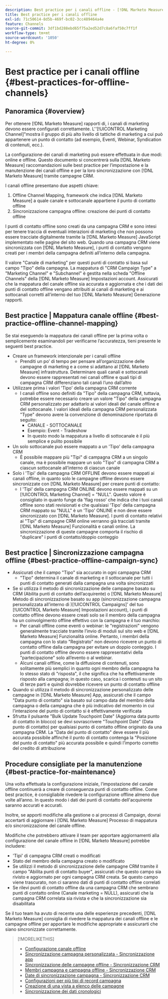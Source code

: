 ```yaml
---
description: Best practice per i canali offline - [!DNL Marketo Measure] - Documentazione del prodotto
title: Best practice per i canali offline
exl-id: 71c50614-8d5b-469f-bc02-3cc489464a4e
feature: Channels
source-git-commit: 3df1bd288ebd65f75a2ed52d7c8a6faf50c7ff1f
workflow-type: tm+mt
source-wordcount: '1050'
ht-degree: 0%

---
```


# Best practice per i canali offline {#best-practices-for-offline-channels}

## Panoramica {#overview}

Per ottenere [!DNL Marketo Measure] rapporti di, i canali di marketing devono essere configurati correttamente. L&#39;&#39;[!UICONTROL Marketing Channel]&quot;mostra il gruppo di più alto livello di tattiche di marketing a cui può appartenere un punto di contatto (ad esempio, Eventi, Webinar, Syndication di contenuti, ecc.).

La configurazione dei canali di marketing può essere effettuata in due modi: online e offline. Questo documento si concentrerà sulla [!DNL Marketo Measure] raccomandazioni sulle best practice per l’impostazione e la manutenzione dei canali offline e per la loro sincronizzazione con [!DNL Marketo Measure] tramite campagne CRM.

I canali offline presentano due aspetti chiave:

1. Offline Channel Mapping, framework che indica [!DNL Marketo Measure] a quale canale e sottocanale appartiene il punto di contatto offline
1. Sincronizzazione campagna offline: creazione dei punti di contatto offline

I punti di contatto offline sono creati da una campagna CRM e sono intesi per tenere traccia di eventuali interazioni di marketing che non possono essere tracciate digitalmente tramite la [!DNL Marketo Measure] JavaScript implementato nelle pagine del sito web. Quando una campagna CRM viene sincronizzata con [!DNL Marketo Measure], i punti di contatto vengono creati per i membri della campagna definiti all’interno della campagna.

Il valore &quot;Canale di marketing&quot; per questi punti di contatto si basa sul campo &quot;Tipo&quot; della campagna. La mappatura di &quot;CRM Campaign Type&quot; a &quot;Marketing Channel&quot; e &quot;Subchannel&quot; è gestita nella scheda &quot;Offline Channels&quot; della [!DNL Marketo Measure] Impostazioni account. Assicurati che la mappatura del canale offline sia accurata e aggiornata e che i dati dei punti di contatto offline vengano attribuiti ai canali di marketing e ai sottocanali corretti all’interno del tuo [!DNL Marketo Measure] Generazione rapporti.

## Best practice | Mappatura canale offline {#best-practice-offline-channel-mapping}

Se stai eseguendo la mappatura dei canali offline per la prima volta o semplicemente esaminandoli per verificarne l’accuratezza, tieni presente le seguenti best practice.

* Creare un framework intenzionale per i canali offline
   * Prenditi un po’ di tempo per pensare all’organizzazione delle campagne di marketing e a come si adattano al [!DNL Marketo Measure] infrastruttura. Determinare quali canali e sottocanali devono essere rappresentati nei canali offline e quali tipi di campagna CRM differenziano tali canali l’uno dall’altro
* Utilizzare prima i valori &#39;Tipo&#39; della campagna CRM corrente
   * I canali offline sono definiti da &quot;Tipo&quot; della campagna CRM, tuttavia, potrebbe essere necessario creare un valore &quot;Tipo&quot; della campagna CRM personalizzato per adattarlo ai valori ideali del canale offline e del sottocanale. I valori ideali della campagna CRM personalizzata &quot;Type&quot; devono avere la convenzione di denominazione riportata di seguito:
      * CANALE - SOTTOCANALE
      * Esempio: Event - Tradeshow
      * In questo modo la mappatura a livello di sottocanale è il più semplice e pulito possibile
* Un solo sottocanale può essere mappato a un &#39;Tipo&#39; della campagna CRM
   * È possibile mappare più &quot;Tipi&quot; di campagna CRM a un singolo canale, ma è possibile mappare un solo &quot;Tipo&quot; di campagna CRM a ciascun sottocanale all’interno di ciascun canale
* Solo i &#39;Tipi&#39; della campagna CRM OFFLINE devono essere mappati ai canali offline, in quanto solo le campagne offline devono essere sincronizzate con [!DNL Marketo Measure] per creare punti di contatto:
   * I &#39;Tipi&#39; della campagna CRM ONLINE devono essere mappati su un [!UICONTROL Marketing Channel] = &quot;NULL&quot;. Questo valore è consigliato in quanto funge da &#39;flag rosso&#39; che indica che i tuoi canali offline sono stati revisionati e che qualsiasi &#39;Tipo&#39; della campagna CRM mappato su &quot;NULL&quot; è un &#39;Tipo&#39; ONLINE e non deve essere sincronizzato con [!DNL Marketo Measure]. I punti di contatto relativi ai &quot;Tipi&quot; di campagne CRM online verranno già tracciati tramite [!DNL Marketo Measure] Funzionalità e canali online. La sincronizzazione di queste campagne comporta il rischio di &quot;duplicare&quot; i punti di contatto/doppio conteggio

## Best practice | Sincronizzazione campagna offline {#best-practice-offline-campaign-sync}

* Assicurati che il campo &quot;Tipo&quot; sia accurato in ogni campagna CRM
   * &quot;Tipo&quot; determina il canale di marketing e il sottocanale per tutti i punti di contatto generati dalla campagna una volta sincronizzati
* Se si utilizza il metodo di sincronizzazione delle campagne basato su CRM (Abilita punti di contatto dell’acquirente) o [!DNL Marketo Measure] Metodo di sincronizzazione basato su app (sincronizzazione campagna personalizzata all’interno di )[!UICONTROL Campaigns]&#39; del tuo [!UICONTROL Marketo Measure] Impostazioni account), i punti di contatto offline devono essere creati solo se il membro della campagna ha un coinvolgimento offline effettivo con la campagna e il tuo marchio:
   * Per canali offline come eventi o webinar: le &quot;registrazioni&quot; vengono generalmente tracciate tramite l’invio di moduli sul sito web e [!DNL Marketo Measure] Funzionalità online. Pertanto, i membri della campagna con lo stato &quot;Registrato&quot; non devono ricevere un punto di contatto offline dalla campagna per evitare un doppio conteggio. I punti di contatto offline devono essere rappresentativi della &quot;partecipazione&quot; solo all’evento o al webinar.
   * Alcuni canali offline, come la diffusione di contenuti, sono solitamente più semplici in quanto ogni membro della campagna ha lo stesso stato di &quot;risposta&quot;, il che significa che ha effettivamente risposto alla campagna; in questo caso, scarica i contenuti su un sito di terze parti e quindi dovrebbe ricevere un punto di contatto offline
* Quando si utilizza il metodo di sincronizzazione personalizzato delle campagne in [!DNL Marketo Measure] App, assicurati che il campo &quot;Data punto di contatto&quot; sia basato sul campo data del membro della campagna o della campagna che è più indicativo del momento in cui l’interazione del punto di contatto si è effettivamente verificata
* Sfrutta il pulsante &quot;Bulk Update Touchpoint Date&quot; (Aggiorna data punto di contatto in blocco) se devi sovrascrivere &quot;Touchpoint Date&quot; (Data punto di contatto) per qualsiasi punto di contatto offline originato da una campagna CRM. La &quot;Data del punto di contatto&quot; deve essere il più accurata possibile affinché il punto di contatto contenga la &quot;Posizione del punto di contatto&quot; più accurata possibile e quindi l’importo corretto del credito di attribuzione

## Procedure consigliate per la manutenzione {#best-practice-for-maintenance}

Una volta effettuata la configurazione iniziale, l’impostazione del canale offline continuerà a creare di conseguenza punti di contatto offline. Come best practice, è consigliabile rivedere la configurazione offline almeno due volte all’anno. In questo modo i dati dei punti di contatto dell&#39;acquirente saranno accurati e accurati.

Inoltre, se apporti modifiche alla gestione o ai processi di Campaign, dovrai accertarti di aggiornare i [!DNL Marketo Measure] Processo di mappatura e/o sincronizzazione del canale offline.

Modifiche che potrebbero attivare il team per apportare aggiornamenti alla configurazione del canale offline in [!DNL Marketo Measure] potrebbe includere:

* &#39;Tipi&#39; di campagna CRM creati o modificati
* Stato del membro della campagna creato o modificato
* Se utilizzi il metodo di sincronizzazione delle campagne CRM tramite il campo &quot;Abilita punti di contatto buyer&quot;, assicurati che questo campo sia rivisto e aggiornato per ogni campagna CRM creata. Se questo campo viene trascurato, non ci saranno dati di punti di contatto offline correlati
* Se rilevi punti di contatto offline da una campagna CRM che sembrano punti di contatto online (Canale marketing = NULL), assicurati che la campagna CRM correlata sia rivista e che la sincronizzazione sia disabilitata

Se il tuo team ha avuto di recente una delle esperienze precedenti, [!DNL Marketo Measure] consiglia di rivedere la mappatura dei canali offline e le campagne offline per apportare le modifiche appropriate e assicurarti che siano sincronizzate correttamente.

>[!MORELIKETHIS]
>
>* [Configurazione canale offline](/help/channel-tracking-and-setup/offline-channels/offline-custom-channel-setup.md)
>* [Sincronizzazione campagna personalizzata - Sincronizzazione app](/help/channel-tracking-and-setup/offline-channels/custom-campaign-sync.md)
>* [Sincronizzazione delle campagne offline - Sincronizzazione CRM](/help/channel-tracking-and-setup/offline-channels/deprecated-processes/syncing-offline-campaigns.md)
>* [Membri campagna e campagna offline - Sincronizzazione CRM](/help/channel-tracking-and-setup/offline-channels/deprecated-processes/campaigns-and-campaign-members.md)
>* [Date di sincronizzazione campagna - Sincronizzazione CRM](/help/channel-tracking-and-setup/offline-channels/deprecated-processes/campaign-sync-dates.md)
>* [Configurazioni per più tipi di record campagna](/help/channel-tracking-and-setup/offline-channels/configurations-for-multiple-campaign-record-types.md)
>* [Creazione di una vista a elenco delle campagne](/help/channel-tracking-and-setup/offline-channels/deprecated-processes/creating-a-campaign-list-view-for-salesforce-campaigns.md)
>* [Sincronizzazione dei dati cronologici](/help/channel-tracking-and-setup/offline-channels/deprecated-processes/syncing-historical-data.md)
